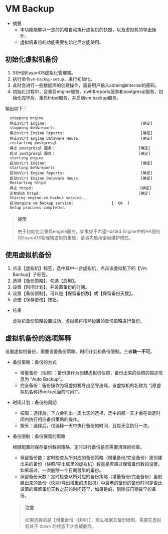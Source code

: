 # VM Backup 

* 摘要
  * 本功能能够以一定的策略自动执行虚拟机的快照，以及虚拟机的导出操作。
  * 虚拟机备份的功能需要初始化后才能使用。

## 初始化虚拟机备份

1. SSH到EayunOS虚拟化管理端。
1. 执行命令`vm-backup-setup`，进行初始化。
1. 此时会进行一些数据库的创建操作，需要用户输入admin@internal的密码。
1. 初始化过程中，会重启engine服务、dwh&reports服务和postgresql服务，初始化完毕后，重启httpd服务，并启动vm backup服务。

  输出如下：

      stopping engine
      停止oVirt Engine:                                          [确定]
      stopping dwh&reports
      停止oVirt Engine Reports:                                  [确定]
      停止oVirt Engine Dataware House:                           [确定]
      restarting postgresql
      停止 postgresql 服务：                                     [确定]
      启动 postgresql 服务：                                     [确定]
      starting engine
      启动oVirt Engine:                                          [确定]
      starting dwh&reports
      启动oVirt Engine Reports:                                  [确定]
      启动oVirt Engine Dataware House:                           [确定]
      Restarting httpd
      停止 httpd：                                               [确定]
      正在启动 httpd：                                           [确定]
      Staring engine-vm-backup service...
      启动engine vm backup service:                 [  OK  ]
      Setup proccess completed.

  > #### 提示
  > 由于初始化会重启engine服务，如果你不希望Hosted Engine中的HA服务将EayunOS管理端虚拟机重启，请事先启用全局维护模式。

## 使用虚拟机备份

1. 点击【虚拟机】标签，选中其中一台虚拟机，点击该虚拟机下的【Vm Backup】子标签。
1. 选择【备份策略】，勾选【启用】。
1. 设置【时间计划】，并设置备份的时间。
1. 设置【备份限制】，可以是【保留备份数】或【保留备份天数】。
1. 点击【保存更改】按钮。

* 结果

  虚拟机备份策略设置成功，虚拟机将按照设置的备份策略进行备份。
  

## 虚拟机备份的选项解释

  设置虚拟机备份，需要设置备份策略、时间计划和备份限制。三者**缺一不可**。

  * 备份策略：备份的方式
    * 增量备份（快照）：备份操作为创建虚拟机快照，备份出来的快照的描述信息为 “Auto Backup”。
    * 完全备份：备份操作为将虚拟机导出至导出域，该虚拟机的名称为 “[原虚拟机名称]_Backup_[当前时间]”。

  * 时间计划：备份的周期
    * 按周：选择后，下方会列出一周七天的选择，选中的那一天才会在指定时间内执行相应备份策略的操作。
    * 按天：选择后，仅选择一天中执行备份的时间，且每天会执行一次。

  * 备份限制：备份保留的策略

    根据配置的保存备份数的策略，定时进行备份是否需要清理的检查。

    * 保留备份数：定时检查从所对应的备份策略（增量备份/完全备份）里创建出来的备份（快照/导出域里的虚拟机）数量是否超过保留备份数的设置，如果超过，一次删除一个日期最早的备份。
    * 保留备份天数：定时检查从所对应的备份策略（增量备份/完全备份）里创建出来的备份（快照/导出域里的虚拟机）中最老的备份的备份时间是否比设置的保留备份天数之前的时间还早，如果是的，删除该日期最早的备份。

    > #### 注意
    > 如果选择的是【增量备份（快照）】，那么根据其备份限制，需要在虚拟机处于 down 的状态下才会被删除。

